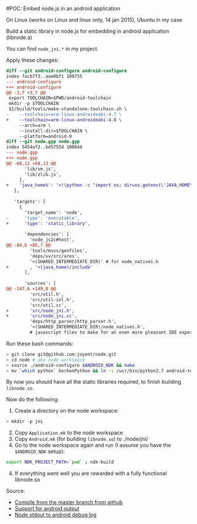 #POC: Embed node.js in an android application


On Linux (works on Linux and linux only, 14 jan 2015), Ubuntu in my case

Build a static library in node.js for embedding in android application (libnode.a)

You can find `node_jni.*` in my project.

Apply these changes:

```diff
diff --git android-configure android-configure
index 7acb7f3..aae0bf1 100755
--- android-configure
+++ android-configure
@@ -3,7 +3,7 @@
 export TOOLCHAIN=$PWD/android-toolchain
 mkdir -p $TOOLCHAIN
 $1/build/tools/make-standalone-toolchain.sh \
-    --toolchain=arm-linux-androideabi-4.7 \
+    --toolchain=arm-linux-androideabi-4.8 \
     --arch=arm \
     --install-dir=$TOOLCHAIN \
     --platform=android-9
diff --git node.gyp node.gyp
index 5454af2..bd5755d 100644
--- node.gyp
+++ node.gyp
@@ -68,12 +68,13 @@
       'lib/vm.js',
       'lib/zlib.js',
     ],
+    'java_home%': '<!(python -c "import os; dir=os.getenv(\'JAVA_HOME\', \'/usr/lib/jvm/java-7-openjdk-amd64\'); assert os.path.exists(os.path.join(dir, \'include/jni.h\')), \'Point \\$JAVA_HOME or the java_home gyp variable to a directory containing include/jni.h!\'; print dir")',
   },
 
   'targets': [
     {
       'target_name': 'node',
-      'type': 'executable',
+      'type': 'static_library',
 
       'dependencies': [
         'node_js2c#host',
@@ -84,6 +85,7 @@
         'tools/msvs/genfiles',
         'deps/uv/src/ares',
         '<(SHARED_INTERMEDIATE_DIR)' # for node_natives.h
+        , '<(java_home)/include'
       ],
 
       'sources': [
@@ -147,6 +149,8 @@
         'src/util.h',
         'src/util-inl.h',
         'src/util.cc',
+        'src/node_jni.h',
+        'src/node_jni.cc',
         'deps/http_parser/http_parser.h',
         '<(SHARED_INTERMEDIATE_DIR)/node_natives.h',
         # javascript files to make for an even more pleasant IDE experience
```

Run these bash commands:

```bash
> git clone git@github.com:joyent/node.git
> cd node # aka node workspace
> source ./android-configure $ANDROID_NDK && make
> mv `which python` borkenPython && ln -s /usr/bin/python2.7 android-toolchain/bin/python
```

By now you should have all the static libraries required, to finish building `libnode.so`.

Now do the following:
1. Create a directory on the node workspace:
```bash
> mkdir -p jni
```
2. Copy `Application.mk` to the node workspace
3. Copy `Android.mk` (for building `libnode.so`) to ./node/jni/
4. Go to the node workspace again and run (I assume you have the `$ANDROID_NDK` setup):
```bash
export NDK_PROJECT_PATH=`pwd` ; ndk-build
```
4. If everything went well you are rewarded with a fully functional libnode.so

Source:
* [Compile from the master branch from github](http://www.goland.org/nodejsonandroid/)
* [Support for android output](http://hanyugeekingstyle.blogspot.nl/2013/01/nodejs-for-android-with-consolelog.html)
* [Node stdout to android debug log](https://github.com/paddybyers/android-debuglog)
